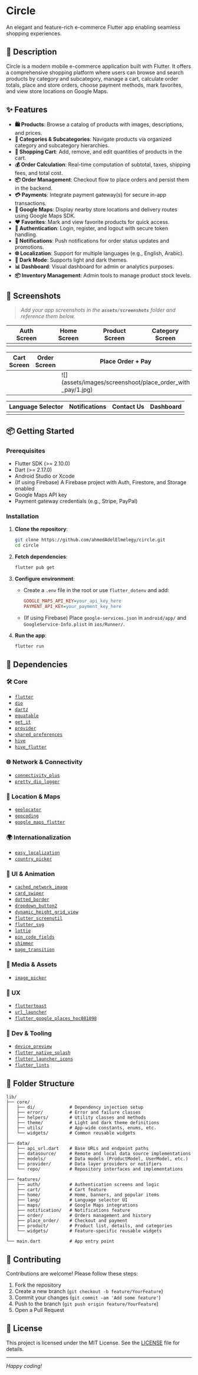 # Circle

An elegant and feature-rich e-commerce Flutter app enabling seamless shopping experiences.

## 🚀 Description

Circle is a modern mobile e-commerce application built with Flutter. It offers a comprehensive shopping platform where users can browse and search products by category and subcategory, manage a cart, calculate order totals, place and store orders, choose payment methods, mark favorites, and view store locations on Google Maps.

## ✨ Features

* **🛍️ Products**: Browse a catalog of products with images, descriptions, and prices.
* **📂 Categories & Subcategories**: Navigate products via organized category and subcategory hierarchies.
* **🛒 Shopping Cart**: Add, remove, and edit quantities of products in the cart.
* **💰 Order Calculation**: Real-time computation of subtotal, taxes, shipping fees, and total cost.
* **📦 Order Management**: Checkout flow to place orders and persist them in the backend.
* **💳 Payments**: Integrate payment gateway(s) for secure in-app transactions.
* **📍 Google Maps**: Display nearby store locations and delivery routes using Google Maps SDK.
* **❤️ Favorites**: Mark and view favorite products for quick access.
* **🔐 Authentication**: Login, register, and logout with secure token handling.
* **🔔 Notifications**: Push notifications for order status updates and promotions.
* **🌐 Localization**: Support for multiple languages (e.g., English, Arabic).
* **🌙 Dark Mode**: Supports light and dark themes.
* **📊 Dashboard**: Visual dashboard for admin or analytics purposes.
* **📦 Inventory Management**: Admin tools to manage product stock levels.

## 📸 Screenshots

> *Add your app screenshots in the **`assets/screenshots`** folder and reference them below.*

| Auth Screen | Home Screen | Product Screen | Category Screen |
| ----------- | ----------- | -------------- | --------------- |
|             |             |                |                 |

| Cart Screen | Order Screen | Place Order + Pay                                               | Google Maps |
| ----------- | ------------ | --------------------------------------------------------------- | ----------- |
|             |              | !\[]\(assets/images/screenshoot/place\_order\_with \_pay/1.jpg) |             |

| Language Selector | Notifications | Contact Us | Dashboard |
| ----------------- | ------------- | ---------- | --------- |
|                   |               |            |           |

## 📦 Getting Started

### Prerequisites

* Flutter SDK (>= 2.10.0)
* Dart (>= 2.17.0)
* Android Studio or Xcode
* (If using Firebase) A Firebase project with Auth, Firestore, and Storage enabled
* Google Maps API key
* Payment gateway credentials (e.g., Stripe, PayPal)

### Installation

1. **Clone the repository**:

   ```bash
   git clone https://github.com/ahmedAdelElmelegy/circle.git
   cd circle
   ```

2. **Fetch dependencies**:

   ```bash
   flutter pub get
   ```

3. **Configure environment**:

   * Create a `.env` file in the root or use `flutter_dotenv` and add:

     ```ini
     GOOGLE_MAPS_API_KEY=your_api_key_here
     PAYMENT_API_KEY=your_payment_key_here
     ```
   * (If using Firebase) Place `google-services.json` in `android/app/` and `GoogleService-Info.plist` in `ios/Runner/`.

4. **Run the app**:

   ```bash
   flutter run
   ```

## 🧹 Dependencies

### 🛠 Core

* [`flutter`](https://pub.dev/packages/flutter)
* [`dio`](https://pub.dev/packages/dio)
* [`dartz`](https://pub.dev/packages/dartz)
* [`equatable`](https://pub.dev/packages/equatable)
* [`get_it`](https://pub.dev/packages/get_it)
* [`provider`](https://pub.dev/packages/provider)
* [`shared_preferences`](https://pub.dev/packages/shared_preferences)
* [`hive`](https://pub.dev/packages/hive)
* [`hive_flutter`](https://pub.dev/packages/hive_flutter)

### 🌐 Network & Connectivity

* [`connectivity_plus`](https://pub.dev/packages/connectivity_plus)
* [`pretty_dio_logger`](https://pub.dev/packages/pretty_dio_logger)

### 📍 Location & Maps

* [`geolocator`](https://pub.dev/packages/geolocator)
* [`geocoding`](https://pub.dev/packages/geocoding)
* [`google_maps_flutter`](https://pub.dev/packages/google_maps_flutter)

### 🌍 Internationalization

* [`easy_localization`](https://pub.dev/packages/easy_localization)
* [`country_picker`](https://pub.dev/packages/country_picker)

### 🎨 UI & Animation

* [`cached_network_image`](https://pub.dev/packages/cached_network_image)
* [`card_swiper`](https://pub.dev/packages/card_swiper)
* [`dotted_border`](https://pub.dev/packages/dotted_border)
* [`dropdown_button2`](https://pub.dev/packages/dropdown_button2)
* [`dynamic_height_grid_view`](https://pub.dev/packages/dynamic_height_grid_view)
* [`flutter_screenutil`](https://pub.dev/packages/flutter_screenutil)
* [`flutter_svg`](https://pub.dev/packages/flutter_svg)
* [`lottie`](https://pub.dev/packages/lottie)
* [`pin_code_fields`](https://pub.dev/packages/pin_code_fields)
* [`shimmer`](https://pub.dev/packages/shimmer)
* [`page_transition`](https://pub.dev/packages/page_transition)

### 📸 Media & Assets

* [`image_picker`](https://pub.dev/packages/image_picker)

### 💬 UX

* [`fluttertoast`](https://pub.dev/packages/fluttertoast)
* [`url_launcher`](https://pub.dev/packages/url_launcher)
* [`flutter_google_places_hoc081098`](https://pub.dev/packages/flutter_google_places_hoc081098)

### 🚀 Dev & Tooling

* [`device_preview`](https://pub.dev/packages/device_preview)
* [`flutter_native_splash`](https://pub.dev/packages/flutter_native_splash)
* [`flutter_launcher_icons`](https://pub.dev/packages/flutter_launcher_icons)
* [`flutter_lints`](https://pub.dev/packages/flutter_lints)

## 📁 Folder Structure

```
lib/
├── core/
│   ├── di/             # Dependency injection setup
│   ├── error/          # Error and failure classes
│   ├── helpers/        # Utility classes and methods
│   ├── theme/          # Light and dark theme definitions
│   ├── utils/          # App-wide constants, enums, etc.
│   └── widgets/        # Common reusable widgets
│
├── data/
│   ├── api_url.dart    # Base URLs and endpoint paths
│   ├── datasource/     # Remote and local data source implementations
│   ├── models/         # Data models (ProductModel, UserModel, etc.)
│   ├── provider/       # Data layer providers or notifiers
│   └── repo/           # Repository interfaces and implementations
│
├── features/
│   ├── auth/           # Authentication screens and logic
│   ├── cart/           # Cart feature
│   ├── home/           # Home, banners, and popular items
│   ├── lang/           # Language selector UI
│   ├── maps/           # Google Maps integrations
│   ├── notification/   # Notifications feature
│   ├── order/          # Orders management and history
│   ├── place_order/    # Checkout and payment
│   ├── product/        # Product list, details, and categories
│   └── widgets/        # Feature-specific reusable widgets
│
└── main.dart           # App entry point
```

## 🤝 Contributing

Contributions are welcome! Please follow these steps:

1. Fork the repository
2. Create a new branch (`git checkout -b feature/YourFeature`)
3. Commit your changes (`git commit -am 'Add some feature'`)
4. Push to the branch (`git push origin feature/YourFeature`)
5. Open a Pull Request

## 📄 License

This project is licensed under the MIT License. See the [LICENSE](LICENSE) file for details.

---

*Happy coding!*
